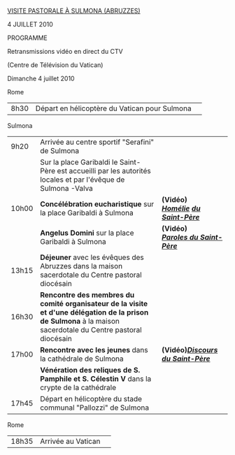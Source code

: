 [VISITE PASTORALE À SULMONA (ABRUZZES)](/content/benedict-xvi/fr/travels/2010/index_sulmona.html)

4 JUILLET 2010

PROGRAMME

Retransmissions vidéo en direct du CTV

(Centre de Télévision du Vatican)

Dimanche 4 juillet 2010

Rome

|     |     |     |
| --- | --- | --- |
| 8h30 | Départ en hélicoptère du Vatican pour Sulmona |  |

Sulmona

|     |     |     |
| --- | --- | --- |
| 9h20 | Arrivée au centre sportif "Serafini" de Sulmona |  |
|  | Sur la place Garibaldi le Saint-Père est accueilli par les autorités locales et par l'évêque de Sulmona -Valva |  |
| 10h00 | **Concélébration eucharistique** sur la place Garibaldi à Sulmona | **(Vidéo)**<br>***[Homélie](/content/benedict-xvi/fr/homilies/2010/documents/hf_ben-xvi_hom_20100704_sulmona.html)*** **[*du Saint-Père*](/content/benedict-xvi/fr/homilies/2010/documents/hf_ben-xvi_hom_20100704_sulmona.html)** |
|  | **Angelus Domini** sur la place Garibaldi à Sulmona | **(Vidéo)**<br>***[Paroles du Saint-Père](/content/benedict-xvi/fr/angelus/2010/documents/hf_ben-xvi_ang_20100704_sulmona.html)*** |
| 13h15 | **Déjeuner** avec les évêques des Abruzzes dans la maison sacerdotale du Centre pastoral diocésain |  |
| 16h30 | **Rencontre des membres du comité organisateur de la visite et d'une délégation de la prison de Sulmona** à la maison sacerdotale du Centre pastoral diocésain |  |
| 17h00 | **Rencontre avec les jeunes** dans la cathédrale de Sulmona | **(Vidéo)*****[Discours du Saint-Père](/content/benedict-xvi/fr/speeches/2010/july/documents/hf_ben-xvi_spe_20100704_giovani-sulmona.html)*** |
|  | **Vénération des** **reliques de S. Pamphile et S. Célestin V** dans la crypte de la cathédrale |  |
| 17h45 | Départ en hélicoptère du stade communal "Pallozzi" de Sulmona |  |

Rome

|     |     |     |
| --- | --- | --- |
| 18h35 | Arrivée au Vatican |  |